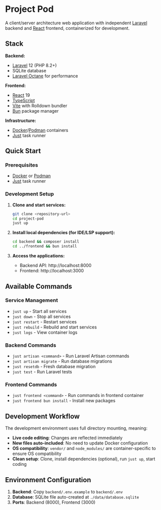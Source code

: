# Project Pod

A client/server architecture web application with independent [Laravel](https://laravel.com) backend and [React](https://reactjs.org) frontend, containerized for development.

## Stack

**Backend:**
- [Laravel](https://laravel.com) 12 (PHP 8.2+)
- SQLite database
- [Laravel Octane](https://laravel.com/docs/octane) for performance

**Frontend:**
- [React](https://reactjs.org) 19
- [TypeScript](https://www.typescriptlang.org)
- [Vite](https://vitejs.dev) with Rolldown bundler
- [Bun](https://bun.sh) package manager

**Infrastructure:**
- [Docker](https://docker.com)/[Podman](https://podman.io) containers
- [Just](https://github.com/casey/just) task runner

## Quick Start

### Prerequisites

- [Docker](https://docker.com) or [Podman](https://podman.io)
- [Just](https://github.com/casey/just) task runner

### Development Setup

1. **Clone and start services:**
   ```bash
   git clone <repository-url>
   cd project-pod
   just up
   ```

2. **Install local dependencies (for IDE/LSP support):**
   ```bash
   cd backend && composer install
   cd ../frontend && bun install
   ```

3. **Access the applications:**
   - Backend API: http://localhost:8000
   - Frontend: http://localhost:3000

## Available Commands

### Service Management
- `just up` - Start all services
- `just down` - Stop all services  
- `just restart` - Restart services
- `just rebuild` - Rebuild and start services
- `just logs` - View container logs

### Backend Commands
- `just artisan <command>` - Run Laravel Artisan commands
- `just artisan migrate` - Run database migrations
- `just resetdb` - Fresh database migration
- `just test` - Run Laravel tests

### Frontend Commands
- `just frontend <command>` - Run commands in frontend container
- `just frontend bun install` - Install new packages

## Development Workflow

The development environment uses full directory mounting, meaning:

- **Live code editing**: Changes are reflected immediately
- **New files auto-included**: No need to update Docker configuration
- **OS compatibility**: `vendor/` and `node_modules/` are container-specific to ensure OS compatibility
- **Clean setup**: Clone, install dependencies (optional), run `just up`, start coding

## Environment Configuration

1. **Backend**: Copy `backend/.env.example` to `backend/.env`
2. **Database**: SQLite file auto-created at `./data/database.sqlite`
3. **Ports**: Backend (8000), Frontend (3000)